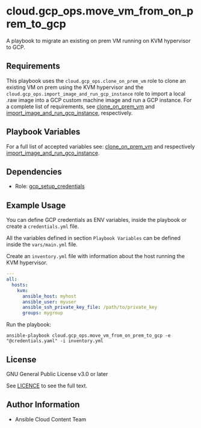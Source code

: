 # cloud.gcp_ops.move_vm_from_on_prem_to_gcp

A playbook to migrate an existing on prem VM running on KVM hypervisor to GCP.

## Requirements

This playbook uses the ``cloud.gcp_ops.clone_on_prem_vm`` role to clone an existing VM on prem using the KVM hypervisor and the ``cloud.gcp_ops.import_image_and_run_gcp_instance`` role to import a local .raw image into a GCP custom machine image and run a GCP instance. For a complete list of requirements, see [clone_on_prem_vm](../clone_on_prem_vm/README.md#Requirements) and [import_image_and_run_gcp_instance](../roles/import_image_and_run_gcp_instance/REAME.md#Requirements), respectively.

## Playbook Variables

For a full list of accepted variables see: [clone_on_prem_vm](../clone_on_prem_vm/README.md#Role-Variables) and respectively [import_image_and_run_gco_instance](../roles/import_image_and_run_gcp_instance/REAME.md#Role-Variables).

## Dependencies

* Role: [gcp_setup_credentials](https://github.com/redhat-cop/cloud.gcp_ops/blob/main/roles/gcp_setup_credentials/README.md)

## Example Usage

You can define GCP credentials as ENV variables, inside the playbook  or create a ``credentials.yml`` file.

All the variables defined in section ``Playbook Variables`` can be defined inside the ``vars/main.yml`` file.

Create an `inventory.yml` file with information about the host running the KVM hypervisor.

```yaml
---
all:
  hosts:
    kvm:
      ansible_host: myhost
      ansible_user: myuser
      ansible_ssh_private_key_file: /path/to/private_key
      groups: mygroup
```

Run the playbook:

```shell
ansible-playbook cloud.gcp_ops.move_vm_from_on_prem_to_gcp -e "@credentials.yaml" -i inventory.yml
```

## License

GNU General Public License v3.0 or later

See [LICENCE](https://github.com/ansible-collections/cloud.gcp_ops/blob/main/LICENSE) to see the full text.

## Author Information

* Ansible Cloud Content Team
